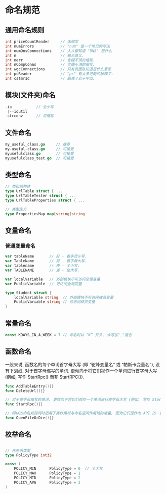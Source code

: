 # 命名规范

## 通用命名规则

```go
int priceCountReader     // 无缩写  
int numErrors            // "num" 是一个常见的写法  
int numDnsConnections    // 人人都知道 "DNS" 是什么  
int n                    // 毫无意义.  
int nerr                 // 含糊不清的缩写.  
int nCompConns           // 含糊不清的缩写.  
int wgcConnections       // 只有贵团队知道是什么意思.  
int pcReader             // "pc" 有太多可能的解释了.  
int cstmrId              // 删减了若干字母.  
```


## 模块(文件夹)命名

```go
-io           // 全小写
 |--ioutil
-strconv      // 可缩写
```

## 文件命名

```go
my_useful_class.go     // 推荐
my-useful-class.go     // 可接受
myusefulclass.go       // 可接受
myusefulclass_test.go  // 可接受
```

## 类型命名

```go
// 类和结构体
type UrlTable struct { ...
type UrlTableTester struct { ...
type UrlTableProperties struct { ...

// 类型定义
type PropertiesMap map[string]string
```

## 变量命名

### 普通变量命名

```go
var tableName       // 好 - 首字母小写.
var TableName       // 好 - 首字母大写.
var tablename       // 差 - 全小写.
var TABLENAME       // 差 - 全大写.

var localVariable   // 外部模块不可访问全局变量
var PublicVariable  // 可访问全局变量

type Student struct {
    localVariable string  // 外部模块不可访问成员变量
    PublicVariable string // 可访问成员变量
}
```

## 常量命名

```go
const KDAYS_IN_A_WEEK = 7 // 命名时以 “K” 开头, 大写加"_"混合
```

## 函数命名

一般来说, 函数名的每个单词首字母大写 (即 “驼峰变量名” 或 “帕斯卡变量名”), 没有下划线. 对于首字母缩写的单词, 更倾向于将它们视作一个单词进行首字母大写 (例如, 写作 StartRpc() 而非 StartRPC()).

```go
func AddTableEntry(){}
func DeleteUrl(){}

// 对于首字母缩写的单词, 更倾向于将它们视作一个单词进行首字母大写 (例如, 写作 StartRpc() 而非 StartRPC()).
func StartRpc(){} 

// 同样的命名规则同时适用于类作用域与命名空间作用域的常量, 因为它们是作为 API 的一部分暴露对外的, 因此应当让它们看起来像是一个函数, 因为在这时, 它们实际上是一个对象而非函数的这一事实对外不过是一个无关紧要的实现细节.
func OpenFileOrDie(){}  
```

## 枚举命名

```go

// 先声明类型
type PolicyType int32

const (
    POLICY_MIN      PolicyType = 0  // 全大写
    POLICY_MAX      PolicyType = 1
    POLICY_MID      PolicyType = 2
    POLICY_AVG      PolicyType = 3
)
```